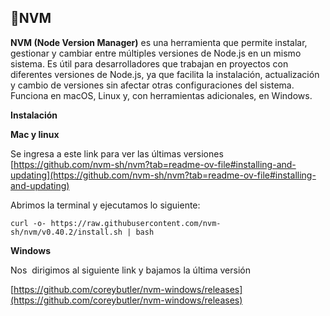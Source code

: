 ## **🚊NVM**

**NVM (Node Version Manager)** es una herramienta que permite instalar, gestionar y cambiar entre múltiples versiones de Node.js en un mismo sistema. Es útil para desarrolladores que trabajan en proyectos con diferentes versiones de Node.js, ya que facilita la instalación, actualización y cambio de versiones sin afectar otras configuraciones del sistema. Funciona en macOS, Linux y, con herramientas adicionales, en Windows.

**Instalación**

**Mac y linux**

Se ingresa a este link para ver las últimas versiones [https://github.com/nvm-sh/nvm?tab=readme-ov-file#installing-and-updating](https://github.com/nvm-sh/nvm?tab=readme-ov-file#installing-and-updating)

Abrimos la terminal y ejecutamos lo siguiente:

```plaintext
curl -o- https://raw.githubusercontent.com/nvm-sh/nvm/v0.40.2/install.sh | bash
```

**Windows**

Nos  dirigimos al siguiente link y bajamos la última versión

[https://github.com/coreybutler/nvm-windows/releases](https://github.com/coreybutler/nvm-windows/releases)
